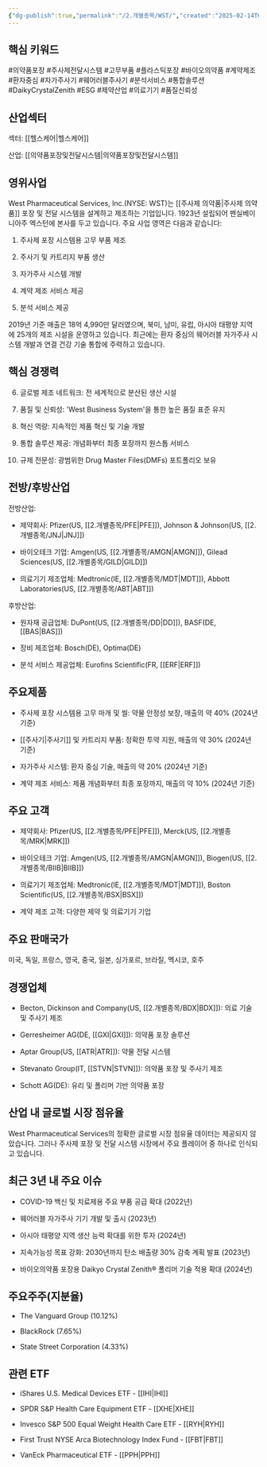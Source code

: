 ```yaml
---
{"dg-publish":true,"permalink":"/2.개별종목/WST/","created":"2025-02-14T06:54:46.827+09:00","updated":"2025-07-29T21:37:05.406+09:00"}
---
```


## 핵심 키워드

#의약품포장 #주사제전달시스템 #고무부품 #플라스틱포장 #바이오의약품 #계약제조 #환자중심 #자가주사기 #웨어러블주사기 #분석서비스 #통합솔루션 #DaikyCrystalZenith #ESG #제약산업 #의료기기 #품질신뢰성

## 산업섹터

섹터: [[헬스케어\|헬스케어]]

산업: [[의약품포장및전달시스템\|의약품포장및전달시스템]]

## 영위사업

West Pharmaceutical Services, Inc.(NYSE: WST)는 [[주사제 의약품\|주사제 의약품]] 포장 및 전달 시스템을 설계하고 제조하는 기업입니다. 1923년 설립되어 펜실베이니아주 엑스턴에 본사를 두고 있습니다. 주요 사업 영역은 다음과 같습니다:

1. 주사제 포장 시스템용 고무 부품 제조
    
2. 주사기 및 카트리지 부품 생산
    
3. 자가주사 시스템 개발
    
4. 계약 제조 서비스 제공
    
5. 분석 서비스 제공
    

2019년 기준 매출은 18억 4,990만 달러였으며, 북미, 남미, 유럽, 아시아 태평양 지역에 25개의 제조 시설을 운영하고 있습니다. 최근에는 환자 중심의 웨어러블 자가주사 시스템 개발과 연결 건강 기술 통합에 주력하고 있습니다.

## 핵심 경쟁력

6. 글로벌 제조 네트워크: 전 세계적으로 분산된 생산 시설
    
7. 품질 및 신뢰성: 'West Business System'을 통한 높은 품질 표준 유지
    
8. 혁신 역량: 지속적인 제품 혁신 및 기술 개발
    
9. 통합 솔루션 제공: 개념화부터 최종 포장까지 원스톱 서비스
    
10. 규제 전문성: 광범위한 Drug Master Files(DMFs) 포트폴리오 보유
    

## 전방/후방산업

전방산업:

- 제약회사: Pfizer(US, [[2.개별종목/PFE\|PFE]]), Johnson & Johnson(US, [[2.개별종목/JNJ\|JNJ]])
    
- 바이오테크 기업: Amgen(US, [[2.개별종목/AMGN\|AMGN]]), Gilead Sciences(US, [[2.개별종목/GILD\|GILD]])
    
- 의료기기 제조업체: Medtronic(IE, [[2.개별종목/MDT\|MDT]]), Abbott Laboratories(US, [[2.개별종목/ABT\|ABT]])
    

후방산업:

- 원자재 공급업체: DuPont(US, [[2.개별종목/DD\|DD]]), BASF(DE, [[BAS\|BAS]])
    
- 장비 제조업체: Bosch(DE), Optima(DE)
    
- 분석 서비스 제공업체: Eurofins Scientific(FR, [[ERF\|ERF]])
    

## 주요제품

- 주사제 포장 시스템용 고무 마개 및 씰: 약물 안정성 보장, 매출의 약 40% (2024년 기준)
    
- [[주사기\|주사기]] 및 카트리지 부품: 정확한 투약 지원, 매출의 약 30% (2024년 기준)
    
- 자가주사 시스템: 환자 중심 기술, 매출의 약 20% (2024년 기준)
    
- 계약 제조 서비스: 제품 개념화부터 최종 포장까지, 매출의 약 10% (2024년 기준)
    

## 주요 고객

- 제약회사: Pfizer(US, [[2.개별종목/PFE\|PFE]]), Merck(US, [[2.개별종목/MRK\|MRK]])
    
- 바이오테크 기업: Amgen(US, [[2.개별종목/AMGN\|AMGN]]), Biogen(US, [[2.개별종목/BIIB\|BIIB]])
    
- 의료기기 제조업체: Medtronic(IE, [[2.개별종목/MDT\|MDT]]), Boston Scientific(US, [[2.개별종목/BSX\|BSX]])
    
- 계약 제조 고객: 다양한 제약 및 의료기기 기업
    

## 주요 판매국가

미국, 독일, 프랑스, 영국, 중국, 일본, 싱가포르, 브라질, 멕시코, 호주

## 경쟁업체

- Becton, Dickinson and Company(US, [[2.개별종목/BDX\|BDX]]): 의료 기술 및 주사기 제조
    
- Gerresheimer AG(DE, [[GXI\|GXI]]): 의약품 포장 솔루션
    
- Aptar Group(US, [[ATR\|ATR]]): 약물 전달 시스템
    
- Stevanato Group(IT, [[STVN\|STVN]]): 의약품 포장 및 주사기 제조
    
- Schott AG(DE): 유리 및 폴리머 기반 의약품 포장
    

## 산업 내 글로벌 시장 점유율

West Pharmaceutical Services의 정확한 글로벌 시장 점유율 데이터는 제공되지 않았습니다. 그러나 주사제 포장 및 전달 시스템 시장에서 주요 플레이어 중 하나로 인식되고 있습니다.

## 최근 3년 내 주요 이슈

- COVID-19 백신 및 치료제용 주요 부품 공급 확대 (2022년)
    
- 웨어러블 자가주사 기기 개발 및 출시 (2023년)
    
- 아시아 태평양 지역 생산 능력 확대를 위한 투자 (2024년)
    
- 지속가능성 목표 강화: 2030년까지 탄소 배출량 30% 감축 계획 발표 (2023년)
    
- 바이오의약품 포장용 Daikyo Crystal Zenith® 폴리머 기술 적용 확대 (2024년)
    

## 주요주주(지분율)

- The Vanguard Group (10.12%)
    
- BlackRock (7.65%)
    
- State Street Corporation (4.33%)
    

## 관련 ETF

- iShares U.S. Medical Devices ETF - [[IHI\|IHI]]
    
- SPDR S&P Health Care Equipment ETF - [[XHE\|XHE]]
    
- Invesco S&P 500 Equal Weight Health Care ETF - [[RYH\|RYH]]
    
- First Trust NYSE Arca Biotechnology Index Fund - [[FBT\|FBT]]
    
- VanEck Pharmaceutical ETF - [[PPH\|PPH]]